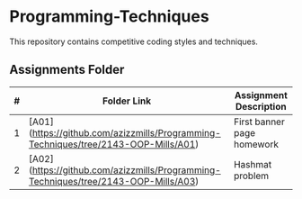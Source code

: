 # Programming-Techniques
This repository contains competitive coding styles and techniques.
##  Assignments Folder

|   #   | Folder Link | Assignment Description |
| :---: | ----------- | ---------------------- |
|  1    |     [A01] (https://github.com/azizzmills/Programming-Techniques/tree/2143-OOP-Mills/A01)    | First banner page homework |
|  2    |     [A02]   (https://github.com/azizzmills/Programming-Techniques/tree/2143-OOP-Mills/A03)  | Hashmat problem |
